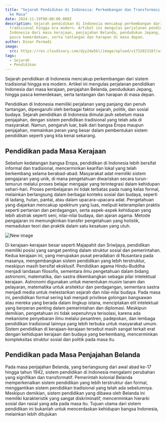 ```yaml
---
title: "Sejarah Pendidikan di Indonesia: Perkembangan dan Transformasi dari Masa
  ke Masa"
date: 2024-11-19T00:00:00.000Z
description: Sejarah pendidikan di Indonesia mencakup perkembangan dari sistem
  tradisional hingga era modern. Artikel ini mengulas perjalanan pendidikan
  Indonesia dari masa kerajaan, penjajahan Belanda, pendudukan Jepang, hingga
  pasca kemerdekaan, serta tantangan dan harapan di masa depan.
author: Dinar Permadi
image:
  src: https://res.cloudinary.com/dyy24w5kl/image/upload/v1732023187/artikel/artikel_sejarah_pendidikanfreepik__adorable-cartoon-style-indonesian-education-after-__62014_fye57v.jpg
tags:
  - Sejarah
  - Pendidikan
---
```


Sejarah pendidikan di Indonesia mencakup perkembangan dari sistem tradisional hingga era modern. Artikel ini mengulas perjalanan pendidikan Indonesia dari masa kerajaan, penjajahan Belanda, pendudukan Jepang, hingga pasca kemerdekaan, serta tantangan dan harapan di masa depan.

Pendidikan di Indonesia memiliki perjalanan yang panjang dan penuh tantangan, dipengaruhi oleh berbagai faktor sejarah, politik, dan sosial budaya. Sejarah pendidikan di Indonesia dimulai jauh sebelum masa penjajahan, dengan sistem pendidikan tradisional yang telah ada di masyarakat. Namun, pengaruh luar, baik dari bangsa Eropa maupun penjajahan, memainkan peran yang besar dalam pembentukan sistem pendidikan seperti yang kita kenal sekarang.

## Pendidikan pada Masa Kerajaan

Sebelum kedatangan bangsa Eropa, pendidikan di Indonesia lebih bersifat informal dan tradisional, mencerminkan kearifan lokal yang telah berkembang selama berabad-abad. Masyarakat adat memiliki sistem pengajaran yang unik, di mana pengetahuan diwariskan secara turun-temurun melalui proses belajar mengajar yang terintegrasi dalam kehidupan sehari-hari. Proses pembelajaran ini tidak terbatas pada ruang kelas formal, melainkan berlangsung dalam berbagai konteks sosial dan budaya, seperti di ladang, hutan, pantai, atau dalam upacara-upacara adat. Pengetahuan yang diajarkan mencakup spektrum yang luas, meliputi keterampilan praktis seperti pertanian dan perdagangan, serta aspek-aspek kehidupan yang lebih abstrak seperti seni, nilai-nilai budaya, dan ajaran agama. Metode pengajaran ini memungkinkan transfer pengetahuan yang holistik, memadukan teori dan praktik dalam satu kesatuan yang utuh.

![New image](https://res.cloudinary.com/dyy24w5kl/image/upload/v1732023188/artikel/artikel_sejarah_pendidikanfreepik__adorable-cartoon-style-education-in-the-era-of-the__62008_xe3op3.jpg)

Di kerajaan-kerajaan besar seperti Majapahit dan Sriwijaya, pendidikan memiliki posisi yang sangat penting dalam struktur sosial dan pemerintahan. Kedua kerajaan ini, yang merupakan pusat peradaban di Nusantara pada masanya, mengembangkan sistem pendidikan yang lebih terstruktur, meskipun masih bersifat eksklusif. Pendidikan agama Hindu-Buddha menjadi landasan filosofis, sementara ilmu pengetahuan dalam bidang astronomi, matematika, dan sastra dikembangkan sebagai pilar intelektual kerajaan. Astronomi digunakan untuk menentukan musim tanam dan pelayaran, matematika untuk arsitektur dan perdagangan, sementara sastra menjadi media untuk melestarikan sejarah dan nilai-nilai budaya. Pada masa ini, pendidikan formal sering kali menjadi privilese golongan bangsawan atau mereka yang berada dalam lingkup istana, menciptakan elit intelektual yang berperan penting dalam pemerintahan dan diplomasi. Meskipun demikian, pengetahuan ini tidak sepenuhnya terisolasi, karena ada mekanisme penyebaran ilmu melalui pesantren, padepokan, dan lembaga pendidikan tradisional lainnya yang lebih terbuka untuk masyarakat umum. Sistem pendidikan di kerajaan-kerajaan tersebut masih sangat terkait erat dengan kehidupan kerajaan dan budaya yang berkembang, mencerminkan kompleksitas struktur sosial dan politik pada masa itu.

## Pendidikan pada Masa Penjajahan Belanda

Pada masa penjajahan Belanda, yang berlangsung dari awal abad ke-17 hingga tahun 1942, sistem pendidikan di Indonesia mengalami perubahan yang signifikan dan transformatif. Pemerintah kolonial Belanda memperkenalkan sistem pendidikan yang lebih terstruktur dan formal, menggantikan sistem pendidikan tradisional yang telah ada sebelumnya. Meskipun demikian, sistem pendidikan yang dibawa oleh Belanda ini memiliki karakteristik yang sangat diskriminatif, mencerminkan hierarki sosial dan rasial yang ada pada masa itu. Tujuan utama dari sistem pendidikan ini bukanlah untuk mencerdaskan kehidupan bangsa Indonesia, melainkan lebih ditujukan
